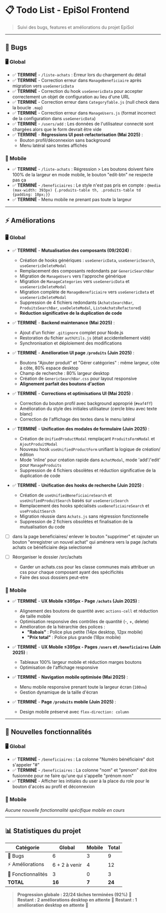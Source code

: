 # 📋 Todo List - EpiSol Frontend

> Suivi des bugs, features et améliorations du projet EpiSol

---

## 🐛 Bugs

### 🖥️ Global
- ✅ **TERMINÉ** - `/liste-achats` : Erreur lors du chargement du détail
- ✅ **TERMINÉ** - Correction erreur dans `ManageBeneficiaire` après migration vers `useGenericData`
- ✅ **TERMINÉ** - Correction du hook `useGenericData` pour accepter correctement un objet de configuration au lieu d'une URL
- ✅ **TERMINÉ** - Correction erreur dans `CategoryTable.js` (null check dans la boucle `.map`)
- ✅ **TERMINÉ** - Correction erreur dans `ManageUsers.js` (format incorrect de la configuration dans `useGenericData`)
- ✅ **TERMINÉ** - `/users/add` : Les données de l'utilisateur connecté sont chargées alors que le form devrait être vide
- ✅ **TERMINÉ** - **Régressions UI post-refactorisation (Mai 2025)** :
  - Bouton profil/déconnexion sans background
  - Menu latéral sans textes affichés

### 📱 Mobile
- ✅ **TERMINÉ** - `/liste-achats` : Régression > Les boutons doivent faire 100% de la largeur en mode mobile, le bouton "edit-btn" ne respecte pas ça
- ✅ **TERMINÉ** - `/beneficiaires` : Le style n'est pas pris en compte : `@media (max-width: 393px) {.produits-table th, .produits-table td {padding: 10px;}}`
- ✅ **TERMINÉ** - Menu mobile ne prenant pas toute la largeur

---

## ⚡ Améliorations

### 🖥️ Global
- ✅ **TERMINÉ** - **Mutualisation des composants (09/2024)** :
  - Création de hooks génériques : `useGenericData`, `useGenericSearch`, `useGenericDeleteModal`
  - Remplacement des composants redondants par `GenericSearchBar`
  - Migration de `ManageUsers` vers l'approche générique
  - Migration de `ManageCategories` vers `useGenericData` et `useGenericDeleteModal`
  - Migration complète de `ManageBeneficiaire` vers `useGenericData` et `useGenericDeleteModal`
  - Suppression de 4 fichiers redondants (`AchatsSearchBar`, `ProduitsSearchBar`, `useDeleteModal`, `ListeAchatsRefactored`)
  - **Réduction significative de la duplication de code**

- ✅ **TERMINÉ** - **Backend maintenance (Mai 2025)** :
  - Ajout d'un fichier `.gitignore` complet pour Node.js
  - Restoration du fichier `authUtils.js` (était accidentellement vidé)
  - Synchronisation et déploiement des modifications

- ✅ **TERMINÉ** - **Amélioration UI page `/produits` (Juin 2025)** :
  - Boutons "Ajouter produit" et "Gérer catégories" : même largeur, côte à côte, 80% espace desktop
  - Champ de recherche : 80% largeur desktop
  - Création de `GenericSearchBar.css` pour layout responsive
  - **Alignement parfait des boutons d'action**

- ✅ **TERMINÉ** - **Corrections et optimisations UI (Mai 2025)** :
  - Correction du bouton profil avec background approprié (`#eaf4ff`)
  - Amélioration du style des initiales utilisateur (cercle bleu avec texte blanc)
  - Correction de l'affichage des textes dans le menu latéral

- ✅ **TERMINÉ** - **Unification des modales de formulaire (Juin 2025)** :
  - Création de `UnifiedProductModal` remplaçant `ProduitsFormModal` et `AjoutProduitModal`
  - Nouveau hook `useUnifiedProductForm` unifiant la logique de création/édition
  - Mode 'inline' pour création rapide dans `AchatModal`, mode 'add'/'edit' pour `ManageProduits`
  - Suppression de 4 fichiers obsolètes et réduction significative de la duplication de code

- ✅ **TERMINÉ** - **Unification des hooks de recherche (Juin 2025)** :
  - Création de `useUnifiedBeneficiaireSearch` et `useUnifiedProduitSearch` basés sur `useGenericSearch`
  - Remplacement des hooks spécialisés `useBeneficiaireSearch` et `useProduitSearch`
  - Migration réussie dans `Achats.js` sans régression fonctionnelle
  - Suppression de 2 fichiers obsolètes et finalisation de la mutualisation du code

- [ ] dans la page beneficiaires/ enlever le bouton "supprimer" et rajouter un bouton "enregistrer un nouvel achat" qui aménera vers la page /achats achats ce bénéficiaire deja selectionné

- [ ] Réorganiser le dossier /src/achats
  - Garder un achats.css pour les classe communes mais attribuer un css pour chaque composant ayant des spécificités
  - Faire des sous dossiers peut-etre 

### 📱 Mobile
- ✅ **TERMINÉ** - **UX Mobile ≤395px - Page `/achats` (Juin 2025)** :
  - Alignement des boutons de quantité avec `actions-cell` et réduction de taille mobile
  - Optimisation responsive des contrôles de quantité (-, +, delete)
  - Amélioration de la hiérarchie des polices :
    - **"Rabais"** : Police plus petite (14px desktop, 12px mobile)
    - **"Prix total"** : Police plus grande (18px mobile)

- ✅ **TERMINÉ** - **UX Mobile ≤395px - Pages `/users` et `/beneficiaires` (Juin 2025)** :
  - Tableaux 100% largeur mobile et réduction marges boutons
  - Optimisation de l'affichage responsive

- ✅ **TERMINÉ** - **Navigation mobile optimisée (Mai 2025)** :
  - Menu mobile responsive prenant toute la largeur écran (`100vw`)
  - Gestion dynamique de la taille d'écran

- ✅ **TERMINÉ** - **Page `/produits` mobile (Juin 2025)** :
  - Design mobile préservé avec `flex-direction: column`

---

## 🚀 Nouvelles fonctionnalités

### 🖥️ Global
- ✅ **TERMINÉ** - `/beneficiaires` : La colonne "Numéro bénéficiaire" doit s'appeler "#"
- ✅ **TERMINÉ** - `/beneficiaires` : La colonne "nom" et "prenom" doit être fusionnée pour ne faire qu'une qui s'appelle "prénom nom"
- ✅ **TERMINÉ** - Afficher les initiales du user à la place du role pour le bouton d'accès au profil et déconnexion

### 📱 Mobile
*Aucune nouvelle fonctionnalité spécifique mobile en cours*

---

## 📊 Statistiques du projet

| Catégorie | Global | Mobile | Total |
|-----------|---------|--------|-------|
| 🐛 Bugs | 6 | 3 | 9 |
| ⚡ Améliorations | 6 + 2 à venir | 4 | 12 |
| 🚀 Fonctionnalités | 3 | 0 | 3 |
| **TOTAL** | **16** | **7** | **24** |

> **Progression globale : 22/24 tâches terminées (92%)** 🎯  
> **Restant : 2 améliorations desktop en attente** 🔮
> **Restant : 1 amélioration desktop en attente** 🔮
